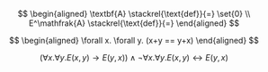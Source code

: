 $$
\begin{aligned}
\textbf{A} \stackrel{\text{def}}{=} \set{0} \\
E^\mathfrak{A} \stackrel{\text{def}}{=}
\end{aligned}
$$

$$
\begin{aligned}
\forall x. \forall y. (x+y == y+x)
\end{aligned}
$$

$$
(\forall x. \forall y. E(x,y) \rightarrow E(y,x))\land \lnot \forall x. \forall y. E(x,y) \leftrightarrow E(y,x)
$$
